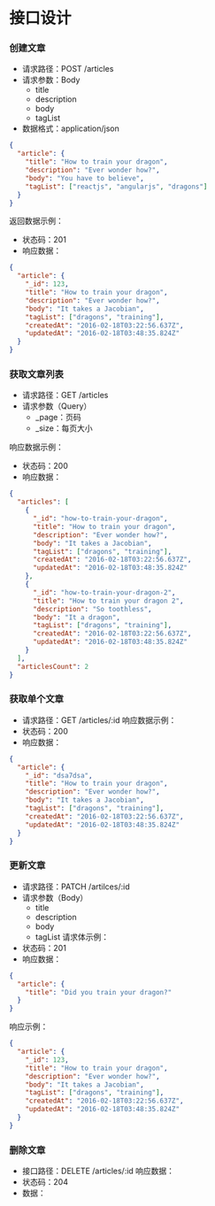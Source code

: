 # 接口设计

### 创建文章

- 请求路径：POST /articles
- 请求参数：Body
  - title
  - description
  - body
  - tagList
- 数据格式：application/json

```json
{
  "article": {
    "title": "How to train your dragon",
    "description": "Ever wonder how?",
    "body": "You have to believe",
    "tagList": ["reactjs", "angularjs", "dragons"]
  }
}
```

返回数据示例：

- 状态码：201
- 响应数据：

```json
{
  "article": {
    "_id": 123,
    "title": "How to train your dragon",
    "description": "Ever wonder how?",
    "body": "It takes a Jacobian",
    "tagList": ["dragons", "training"],
    "createdAt": "2016-02-18T03:22:56.637Z",
    "updatedAt": "2016-02-18T03:48:35.824Z"
  }
}
```

### 获取文章列表

- 请求路径：GET /articles
- 请求参数（Query）
  - \_page：页码
  - \_size：每页大小

响应数据示例：

- 状态码：200
- 响应数据：

```json
{
  "articles": [
    {
      "_id": "how-to-train-your-dragon",
      "title": "How to train your dragon",
      "description": "Ever wonder how?",
      "body": "It takes a Jacobian",
      "tagList": ["dragons", "training"],
      "createdAt": "2016-02-18T03:22:56.637Z",
      "updatedAt": "2016-02-18T03:48:35.824Z"
    },
    {
      "_id": "how-to-train-your-dragon-2",
      "title": "How to train your dragon 2",
      "description": "So toothless",
      "body": "It a dragon",
      "tagList": ["dragons", "training"],
      "createdAt": "2016-02-18T03:22:56.637Z",
      "updatedAt": "2016-02-18T03:48:35.824Z"
    }
  ],
  "articlesCount": 2
}
```

### 获取单个文章

- 请求路径：GET /articles/:id
  响应数据示例：
- 状态码：200
- 响应数据：

```json
{
  "article": {
    "_id": "dsa7dsa",
    "title": "How to train your dragon",
    "description": "Ever wonder how?",
    "body": "It takes a Jacobian",
    "tagList": ["dragons", "training"],
    "createdAt": "2016-02-18T03:22:56.637Z",
    "updatedAt": "2016-02-18T03:48:35.824Z"
  }
}
```

### 更新文章

- 请求路径：PATCH /artilces/:id
- 请求参数（Body）
  - title
  - description
  - body
  - tagList
    请求体示例：
- 状态码：201
- 响应数据：

```json
{
  "article": {
    "title": "Did you train your dragon?"
  }
}
```

响应示例：

```json
{
  "article": {
    "_id": 123,
    "title": "How to train your dragon",
    "description": "Ever wonder how?",
    "body": "It takes a Jacobian",
    "tagList": ["dragons", "training"],
    "createdAt": "2016-02-18T03:22:56.637Z",
    "updatedAt": "2016-02-18T03:48:35.824Z"
  }
}
```

### 删除文章

- 接口路径：DELETE /articles/:id
  响应数据：
- 状态码：204
- 数据：
